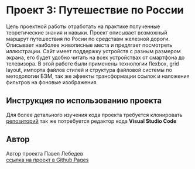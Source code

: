 # Проект 3: Путешествие по России

Цель проектной работы отработать на практике полученные теоретические знания и навыки. Проект описывает возможный маршрут путешествия по Росии по средставм железной дороги. Описывает наиболее живописные места и предлгает посмотреть иллюстрации.
Сайт имеет поддержку устройств с разным размером экрана, его будет удобно читать на всех устройствах от смартфона до телевизора.
В этой работе были применены технологии flexbox, grid layout, импорта файлов стилей и структура файловой системы по методологии БЭМ, так же эфеекты трансформации ссылок и наложения фильтров на фоновые изображения.
## Инструкция по использованию проекта
Для более детального изучения кода проекта требуется клонировать [репозиторий](https://github.com/pavel12-blip/russian-travel.git) так же потребуется редактор кода **Visual Studio Code**
## Автор
Автор проекта Павел Лебедев  
[ссылка на проект в Github Pages](https://pavel12-blip.github.io/russian-travel/)
